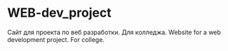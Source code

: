 # WEB-dev_project
Сайт для проекта по веб разработки. Для колледжа.
Website for a web development project. For college.
